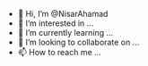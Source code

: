 - 👋 Hi, I’m @NisarAhamad
- 👀 I’m interested in ...
- 🌱 I’m currently learning ...
- 💞️ I’m looking to collaborate on ...
- 📫 How to reach me ...

<!---
NisarAhama/NisarAhama is a ✨ special ✨ repository because its `README.md` (this file) appears on your GitHub profile.
You can click the Preview link to take a look at your changes.
--->
